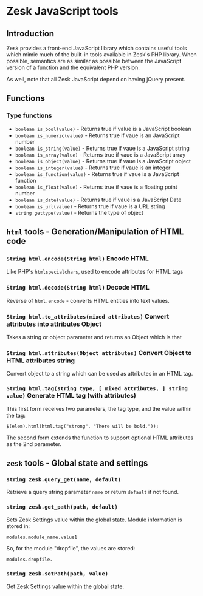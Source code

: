 # Zesk JavaScript tools

## Introduction

Zesk provides a front-end JavaScript library which contains useful tools which mimic much of the built-in tools available in Zesk's PHP library. When possible, semantics are as similar as possible between the JavaScript version of a function and the equivalent PHP version.

As well, note that all Zesk JavaScript depend on having jQuery present.

## Functions

### Type functions

- `boolean is_bool(value)` - Returns true if value is a JavaScript boolean 
- `boolean is_numeric(value)` - Returns true if vaue is an JavaScript number
- `boolean is_string(value)` - Returns true if vaue is a JavaScript string
- `boolean is_array(value)` - Returns true if vaue is a JavaScript array
- `boolean is_object(value)` - Returns true if vaue is a JavaScript object
- `boolean is_integer(value)` - Returns true if vaue is an integer
- `boolean is_function(value)` - Returns true if vaue is a JavaScript function
- `boolean is_float(value)` - Returns true if vaue is a floating point number
- `boolean is_date(value)` - Returns true if vaue is a JavaScript Date
- `boolean is_url(value)` - Returns true if vaue is a URL string 
- `string gettype(value)` - Returns the type of object

## `html` tools - Generation/Manipulation of HTML code

### `String html.encode(String html)` Encode HTML

Like PHP's `htmlspecialchars`, used to encode attributes for HTML tags

### `String html.decode(String html)` Decode HTML

Reverse of `html.encode` - converts HTML entities into text values.

### `String html.to_attributes(mixed attributes)` Convert attributes into attributes Object

Takes a string or object parameter and returns an Object which is that 
	
### `String html.attributes(Object attributes)` Convert Object to HTML attributes string

Convert object to a string which can be used as attributes in an HTML tag.
	
### `String html.tag(string type, [ mixed attributes, ] string value)` Generate HTML tag (with attributes)

This first form receives two parameters, the tag type, and the value within the tag:

	$(elem).html(html.tag("strong", "There will be bold."));

The second form extends the function to support optional HTML attributes as the 2nd parameter. 

## `zesk` tools - Global state and settings

### `string zesk.query_get(name, default)`

Retrieve a query string parameter `name` or return `default` if not found.

### `string zesk.get_path(path, default)`

Sets Zesk Settings value within the global state. Module information is stored in:

	modules.module_name.value1

So, for the module "dropfile", the values are stored:

	modules.dropfile.

### `string zesk.setPath(path, value)`

Get Zesk Settings value within the global state.
